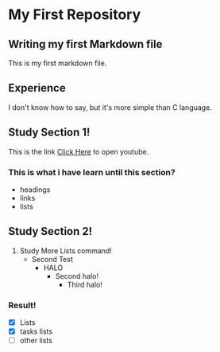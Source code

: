 # My First Repository
## Writing my first Markdown file
This is my first markdown file.
## Experience
I don't know how to say, but it's more simple than C language.
## Study Section 1!
This is the link [Click Here](https://youtube.com) to open youtube.
### This is what i have learn until this section?
- headings
- links
- lists
## Study Section 2!
1. Study More Lists command!
   - Second Test
     - HALO
       * Second halo!
         - Third halo!
### Result!
- [x] Lists
- [x] tasks lists
- [ ] other lists
